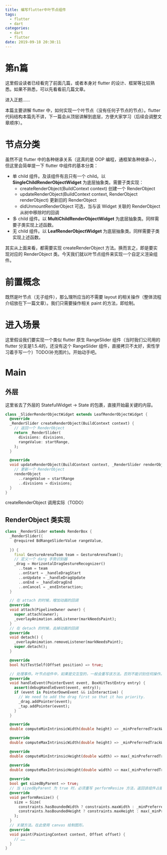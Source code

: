 ```yaml
---
title: 编写flutter中叶节点组件
tags:
  - flutter
  - dart
categories:
  - dart
  - flutter
date: 2019-09-18 20:30:11
---
```



# 第n篇
这里假设读者已经看完了前面几篇，或者本身对 flutter 的设计、框架等比较熟悉。如果不熟悉，可以先看看前几篇文章。

进入正题……

本篇主要讲解 flutter 中，如何实现一个叶节点（没有任何子节点的节点）。flutter 代码结构本篇先不讲，下一篇会从顶层讲解到底层，方便大家学习（后续会调整文章顺序）。

# 节点分类
虽然不说 flutter 中的各种继承关系（这真的是 OOP 编程，通框架各种继承~），但这里会简单提一下 flutter 中组件的基本分类：
- 单 child 组件。及该组件有且只有一个 child。以 **SingleChildRenderObjectWidget** 为底层抽象类。需要子类实现：
    - createRenderObject(BuildContext context) 创建一个 RenderObject
    - updateRenderObject(BuildContext context, RenderObject renderObject) 更新旧的 RenderObject
    - didUnmountRenderObject 可选，当与该 Widget 关联的 RenderObject 从树中移除时的回调
- 多 child 组件。以 **MultiChildRenderObjectWidget** 为底层抽象类。同样需要子类实现上述函数。
- 无 child 组件。以 **LeafRenderObjectWidget** 为底层抽象类。同样需要子类实现上述函数。

其实从上面来看，都需要实现 createRenderObject 方法。换而言之，即是要实现对应的 RenderObject 类。今天我们就以叶节点组件来实现一个自定义渲染组件。
<!-- more -->
# 前置概念
既然是叶节点（无子组件），那么理所应当的不需要 layout 的相关操作（整体流程介绍放在下一篇文章）。我们只需要操作相关 paint 的方法，即绘制。

# 进入场景
这里假设我们要实现一个类似 flutter 原生 RangeSlider 组件（当时我们公司用的 flutter 分支是1.5.4的，还没有这个 RangeSlider 组件，直接拷贝不太好，索性学习着手写一个）TODO(补充图片)。开始动手吧。
# Main
## 外层
这里省去了外层的 StatefulWidget -> State 的包裹，直接开始最关键的内容。
```dart
class _SliderRenderObjectWidget extends LeafRenderObjectWidget {
  @override
  _RenderSlider createRenderObject(BuildContext context) {
    // 返回一个 RenderObject
    return _RenderSlider(
      divisions: divisions,
      rangeValue: startRange,
    );
  }

  @override
  void updateRenderObject(BuildContext context, _RenderSlider renderObject) {
    // 更新一个 RenderObject
    renderObject
      ..rangeValue = startRange
      ..divisions = divisions;
  }
}
```
createRenderObject 调用实际（TODO）

## RenderObject 类实现
```dart
class _RenderSlider extends RenderBox {
  _RenderSlider({
    @required BdRangeSliderValue rangeValue,
    
  }) {
    final GestureArenaTeam team = GestureArenaTeam();
    // 定义一个 darg 手势识别器
    _drag = HorizontalDragGestureRecognizer()
      ..team = team
      ..onStart = _handleDragStart
      ..onUpdate = _handleDragUpdate
      ..onEnd = _handleDragEnd
      ..onCancel = _endInteraction;
  }

  // 在 attach 的时候，增加动画的回调  
  @override
  void attach(PipelineOwner owner) {
    super.attach(owner);
    _overlayAnimation.addListener(markNeedsPaint);
  }
  // 在 detach 的时候，去掉动画的回调
  @override
  void detach() {
    _overlayAnimation.removeListener(markNeedsPaint);
    super.detach();
  }

  @override
  bool hitTestSelf(Offset position) => true;

  // 处理事件。叶节点组件中，如果是交互型的，一般会重写该方法。否则不能识别任何操作。
  @override
  void handleEvent(PointerEvent event, BoxHitTestEntry entry) {
    assert(debugHandleEvent(event, entry));
    if (event is PointerDownEvent && isInteractive) {
      // We need to add the drag first so that it has priority.
      _drag.addPointer(event);
      _tap.addPointer(event);
    }
  }

  @override
  double computeMinIntrinsicWidth(double height) => _minPreferredTrackWidth + _maxSliderPartWidth;

  @override
  double computeMaxIntrinsicWidth(double height) => _minPreferredTrackWidth + _maxSliderPartWidth;

  @override
  double computeMinIntrinsicHeight(double width) => max(_minPreferredTrackHeight, _maxSliderPartHeight);

  @override
  double computeMaxIntrinsicHeight(double width) => max(_minPreferredTrackHeight, _maxSliderPartHeight);
  
  @override
  bool get sizedByParent => true;
  // 当 sizedByParent 为 true 时，必须重写 performResize 方法，返回该组件占据的大小
  @override
  void performResize() {
    size = Size(
      constraints.hasBoundedWidth ? constraints.maxWidth : _minPreferredTrackWidth + _maxSliderPartWidth,
      constraints.hasBoundedHeight ? constraints.maxHeight : max(_minPreferredTrackHeight, _maxSliderPartHeight),
    );
  }
  // 关键方法。在此使用 canvas 绘制图形。
  @override
  void paint(PaintingContext context, Offset offset) {
    // ……
  }
}
```
